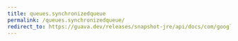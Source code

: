 ```yaml
---
title: queues.synchronizedqueue
permalink: /queues.synchronizedqueue/
redirect_to: https://guava.dev/releases/snapshot-jre/api/docs/com/google/common/collect/Queues.html#synchronizedQueue-java.util.Queue-
---
```

